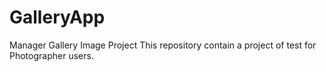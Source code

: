 # GalleryApp
Manager Gallery Image Project
This repository contain a project of test for Photographer users.
